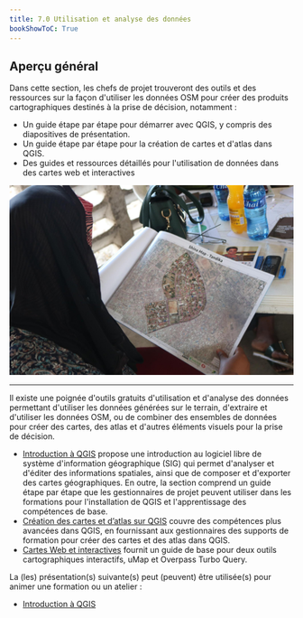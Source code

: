 ```yaml
---
title: 7.0 Utilisation et analyse des données
bookShowToC: True
---
```


## Aperçu général

Dans cette section, les chefs de projet trouveront des outils et des ressources sur la façon d'utiliser les données OSM pour créer des produits cartographiques destinés à la prise de décision, notamment :

* Un guide étape par étape pour démarrer avec QGIS, y compris des diapositives de présentation.
* Un guide étape par étape pour la création de cartes et d'atlas dans QGIS.
* Des guides et ressources détaillés pour l'utilisation de données dans des cartes web et interactives

![](/images/7_data_use_analysis/01_Overview_Data_Use_Analysis/01_overview_image.png)

---

Il existe une poignée d'outils gratuits d'utilisation et d'analyse des données permettant d'utiliser les données générées sur le terrain, d'extraire et d'utiliser les données OSM, ou de combiner des ensembles de données pour créer des cartes, des atlas et d'autres éléments visuels pour la prise de décision.

* [Introduction à QGIS](hhttps://toolbox.hotosm.org/fr/pages/7_data_use_and_data_analysis/7_1_introduction_to_qgis/) propose une introduction au logiciel libre de système d'information géographique (SIG) qui permet d'analyser et d'éditer des informations spatiales, ainsi que de composer et d'exporter des cartes géographiques. En outre, la section comprend un guide étape par étape que les gestionnaires de projet peuvent utiliser dans les formations pour l'installation de QGIS et l'apprentissage des compétences de base.
* [Création des cartes et d’atlas sur QGIS](https://toolbox.hotosm.org/fr/pages/7_data_use_and_data_analysis/7_2_creating_map_and_atlasses_in_qgis/) couvre des compétences plus avancées dans QGIS, en fournissant aux gestionnaires des supports de formation pour créer des cartes et des atlas dans QGIS.
* [Cartes Web et interactives](ttps://toolbox.hotosm.org/fr/pages/7_data_use_and_data_analysis/7_3_create_web_and_interactive_map/) fournit un guide de base pour deux outils cartographiques interactifs, uMap et Overpass Turbo Query.

La (les) présentation(s) suivante(s) peut (peuvent) être utilisée(s) pour animer une formation ou un atelier :

* [Introduction à QGIS](https://docs.google.com/presentation/d/1EA63n-jEjgEYVGzfdW8dispZpqvkbGDYx7ZtuayxZnQ/edit?usp=sharing)
